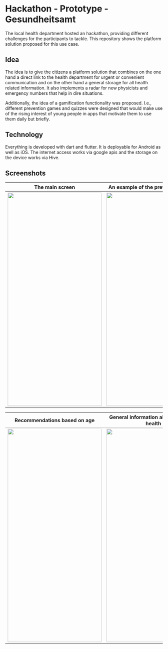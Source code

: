 # Hackathon - Prototype - Gesundheitsamt

The local health department hosted an hackathon, providing different challenges for the
participants to tackle. This repository shows the platform solution proposed for this
use case.

## Idea

The idea is to give the citizens a platform solution that combines on the one hand a
direct link to the health department for urgent or convenient communication and on the
other hand a general storage for all health related information. It also implements
a radar for new physicists and emergency numbers that help in dire situations.

Additionally, the idea of a gamification functionality was proposed. I.e., different
prevention games and quizzes were designed that would make use of the rising interest
of young people in apps that motivate them to use them daily but briefly.

## Technology

Everything is developed with dart and flutter. It is deployable for Android as well as
iOS. The internet access works via google apis and the storage on the device works via Hive.

## Screenshots

The main screen           |  An example of the prevention games
:-------------------------:|:-------------------------:
<img src="https://github.com/Gauerdia/gesundheitsamt_test_1/blob/master/assets/screenshots/screenshot1.png?raw=true" width="300" height="680">  |  <img src="https://github.com/Gauerdia/gesundheitsamt_test_1/blob/master/assets/screenshots/screenshot2.png?raw=true" width="300" height="680">

Recommendations based on age   |  General information about your own health
:-------------------------:|:-------------------------:
<img src="https://github.com/Gauerdia/gesundheitsamt_test_1/blob/master/assets/screenshots/screenshot3.png?raw=true" width="300" height="680">  |  <img src="https://github.com/Gauerdia/gesundheitsamt_test_1/blob/master/assets/screenshots/screenshot4.png?raw=true" width="300" height="680">
